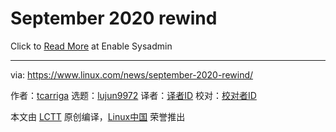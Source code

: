 [#]: collector: (lujun9972)
[#]: translator: ( )
[#]: reviewer: ( )
[#]: publisher: ( )
[#]: url: ( )
[#]: subject: (September 2020 rewind)
[#]: via: (https://www.linux.com/news/september-2020-rewind/)
[#]: author: (tcarriga https://www.redhat.com/sysadmin/september-2020-rewind)

September 2020 rewind
======

Click to [Read More][1] at Enable Sysadmin

--------------------------------------------------------------------------------

via: https://www.linux.com/news/september-2020-rewind/

作者：[tcarriga][a]
选题：[lujun9972][b]
译者：[译者ID](https://github.com/译者ID)
校对：[校对者ID](https://github.com/校对者ID)

本文由 [LCTT](https://github.com/LCTT/TranslateProject) 原创编译，[Linux中国](https://linux.cn/) 荣誉推出

[a]: https://www.redhat.com/sysadmin/september-2020-rewind
[b]: https://github.com/lujun9972
[1]: https://www.redhat.com/sysadmin/september-2020-rewind
